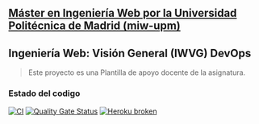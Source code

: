 ## [Máster en Ingeniería Web por la Universidad Politécnica de Madrid (miw-upm)](http://miw.etsisi.upm.es)
## Ingeniería Web: Visión General (IWVG) DevOps
> Este proyecto es una Plantilla de apoyo docente de la asignatura.

### Estado del codigo
[![CI](https://github.com/taras-podolchak/iwvg-devops-podolchak-taras/actions/workflows/ci.yml/badge.svg?branch=develop)](https://github.com/taras-podolchak/iwvg-devops-podolchak-taras/actions/workflows/ci.yml)
[![Quality Gate Status](https://sonarcloud.io/api/project_badges/measure?project=iwvg-devops-podolchak-taras&metric=alert_status)](https://sonarcloud.io/summary/new_code?id=iwvg-devops-podolchak-taras)
[![Heroku broken](https://iwvg-devops-podolchak-taras.herokuapp.com/system/version-badge)](https://iwvg-devops-podolchak-taras.herokuapp.com/swagger-ui.html)
